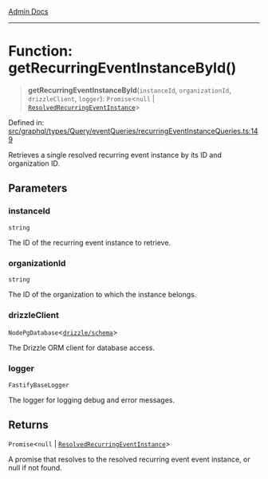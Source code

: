 [Admin Docs](/)

***

# Function: getRecurringEventInstanceById()

> **getRecurringEventInstanceById**(`instanceId`, `organizationId`, `drizzleClient`, `logger`): `Promise`\<`null` \| [`ResolvedRecurringEventInstance`](../../../../../../drizzle/tables/recurringEventInstances/type-aliases/ResolvedRecurringEventInstance.md)\>

Defined in: [src/graphql/types/Query/eventQueries/recurringEventInstanceQueries.ts:149](https://github.com/Sourya07/talawa-api/blob/61a1911602b2f0aac7635e08ae2918f4f768e8ff/src/graphql/types/Query/eventQueries/recurringEventInstanceQueries.ts#L149)

Retrieves a single resolved recurring event instance by its ID and organization ID.

## Parameters

### instanceId

`string`

The ID of the recurring event instance to retrieve.

### organizationId

`string`

The ID of the organization to which the instance belongs.

### drizzleClient

`NodePgDatabase`\<[`drizzle/schema`](../../../../../../drizzle/schema/README.md)\>

The Drizzle ORM client for database access.

### logger

`FastifyBaseLogger`

The logger for logging debug and error messages.

## Returns

`Promise`\<`null` \| [`ResolvedRecurringEventInstance`](../../../../../../drizzle/tables/recurringEventInstances/type-aliases/ResolvedRecurringEventInstance.md)\>

A promise that resolves to the resolved recurring event event instance, or null if not found.
